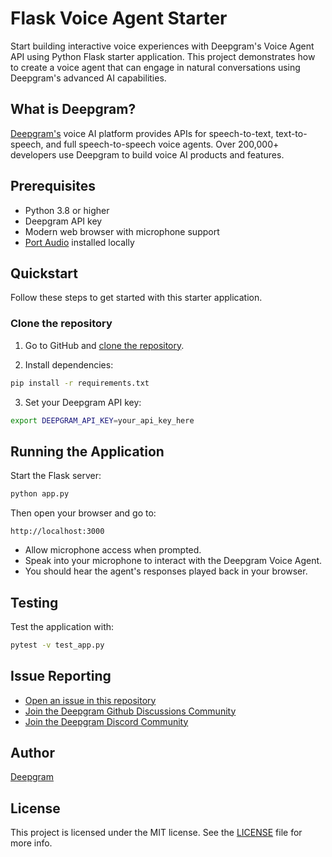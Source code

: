 # Flask Voice Agent Starter

Start building interactive voice experiences with Deepgram's Voice Agent API using Python Flask starter application. This project demonstrates how to create a voice agent that can engage in natural conversations using Deepgram's advanced AI capabilities.

## What is Deepgram?

[Deepgram's](https://deepgram.com/) voice AI platform provides APIs for speech-to-text, text-to-speech, and full speech-to-speech voice agents. Over 200,000+ developers use Deepgram to build voice AI products and features.


## Prerequisites

- Python 3.8 or higher
- Deepgram API key
- Modern web browser with microphone support
- [Port Audio](https://www.portaudio.com/) installed locally

## Quickstart

Follow these steps to get started with this starter application.

### Clone the repository

1. Go to GitHub and [clone the repository](https://github.com/deepgram-starters/flask-voice-agent).

2. Install dependencies:
```bash
pip install -r requirements.txt
```

3. Set your Deepgram API key:
```bash
export DEEPGRAM_API_KEY=your_api_key_here
```

## Running the Application

Start the Flask server:
```bash
python app.py
```

Then open your browser and go to:

```
http://localhost:3000
```

- Allow microphone access when prompted.
- Speak into your microphone to interact with the Deepgram Voice Agent.
- You should hear the agent's responses played back in your browser.

## Testing

Test the application with:

```bash
pytest -v test_app.py
```

## Issue Reporting

- [Open an issue in this repository](https://github.com/deepgram-starters/flask-voice-agent/issues/new)
- [Join the Deepgram Github Discussions Community](https://github.com/orgs/deepgram/discussions)
- [Join the Deepgram Discord Community](https://discord.gg/xWRaCDBtW4)

## Author

[Deepgram](https://deepgram.com)

## License

This project is licensed under the MIT license. See the [LICENSE](./LICENSE) file for more info.
